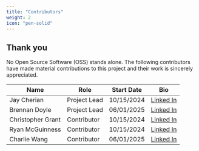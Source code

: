 ```yaml
---
title: "Contributors"
weight: 2
icon: "pen-solid"
---
```


<!---
 Copyright 2022 Google LLC

 Licensed under the Apache License, Version 2.0 (the "License");
 you may not use this file except in compliance with the License.
 You may obtain a copy of the License at

     http://www.apache.org/licenses/LICENSE-2.0

 Unless required by applicable law or agreed to in writing, software
 distributed under the License is distributed on an "AS IS" BASIS,
 WITHOUT WARRANTIES OR CONDITIONS OF ANY KIND, either express or implied.
 See the License for the specific language governing permissions and
 limitations under the License.
--->

## Thank you

No Open Source Software (OSS) stands alone. The following contributors have made material
contributions to this project and their work is sincerely appreciated.

<!-- Please keep list in alphabetic order, Name or nickname as a link to your profile, Start Date (MM/dd/YYYY) -->

| Name              | Role         | Start Date | Bio                                                        |
|-------------------|--------------|------------|------------------------------------------------------------|
| Jay Cherian       | Project Lead | 10/15/2024 | [Linked In](https://www.linkedin.com/in/jay-cherian/)      |
| Brennan Doyle     | Project Lead | 06/01/2025 | [Linked In](https://www.linkedin.com/in/brennan-doyle-3852641/)      |
| Christopher Grant | Contributor  | 10/15/2024 | [Linked In](https://www.linkedin.com/in/christophergrant/) |
| Ryan McGuinness   | Contributor  | 10/15/2024 | [Linked In](https://www.linkedin.com/in/rmcguinness/)      |
| Charlie Wang      | Contributor  | 06/01/2025 | [Linked In](https://www.linkedin.com/in/charlie-wang-1b3b752/)      |


